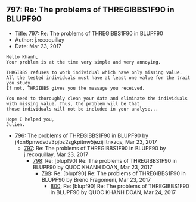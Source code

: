 ## 797: Re: The problems of THREGIBBS1F90 in BLUPF90

- Title: 797: Re: The problems of THREGIBBS1F90 in BLUPF90
- Author: j.recoquillay
- Date: Mar 23, 2017
```
Hello Khanh,
Your problem is at the time very simple and very annoying.

THRGIBBS refuses to work individual which have only missing value.
All the tested individuals must have at least one value for the trait you study.
If not, THRGIBBS gives you the message you received.

You need to thoroughly clean your data and eliminate the individuals with missing value. Thus, the problem will be that
those individuals will not be included in your analyse...

Hope I helped you,
Julien.
```

- [796](0796.md): The problems of THREGIBBS1F90 in BLUPF90 by j4xn6pnwdsdv3pjbz2sgkpitnw5jezijiltnxzqv, Mar 23, 2017
    - [797](0797.md): Re: The problems of THREGIBBS1F90 in BLUPF90 by j.recoquillay, Mar 23, 2017
        - [798](0798.md): Re: [blupf90] Re: The problems of THREGIBBS1F90 in BLUPF90 by QUOC KHANH DOAN, Mar 23, 2017
            - [799](0799.md): Re: [blupf90] Re: The problems of THREGIBBS1F90 in BLUPF90 by Breno Fragomeni, Mar 23, 2017
                - [800](0800.md): Re: [blupf90] Re: The problems of THREGIBBS1F90 in BLUPF90 by QUOC KHANH DOAN, Mar 24, 2017
